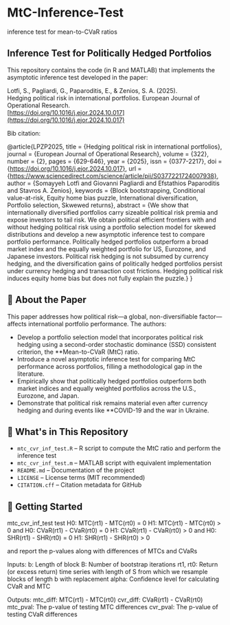 # MtC-Inference-Test
inference test for mean-to-CVaR ratios




## Inference Test for Politically Hedged Portfolios

This repository contains the code (in R and MATLAB) that implements the asymptotic inference test developed in the paper:

Lotfi, S., Pagliardi, G., Paparoditis, E., & Zenios, S. A. (2025).  
Hedging political risk in international portfolios. European Journal of Operational Research.  
[https://doi.org/10.1016/j.ejor.2024.10.017](https://doi.org/10.1016/j.ejor.2024.10.017)

Bib citation: 

@article{LPZP2025,
title = {Hedging political risk in international portfolios},
journal = {European Journal of Operational Research},
volume = {322},
number = {2},
pages = {629-646},
year = {2025},
issn = {0377-2217},
doi = {https://doi.org/10.1016/j.ejor.2024.10.017},
url = {https://www.sciencedirect.com/science/article/pii/S0377221724007938},
author = {Somayyeh Lotfi and Giovanni Pagliardi and Efstathios Paparoditis and Stavros A. Zenios},
keywords = {Block bootstrapping, Conditional value-at-risk, Equity home bias puzzle, International diversification, Portfolio selection, Skwewed returns},
abstract = {We show that internationally diversified portfolios carry sizeable political risk premia and expose investors to tail risk. We obtain political efficient frontiers with and without hedging political risk using a portfolio selection model for skewed distributions and develop a new asymptotic inference test to compare portfolio performance. Politically hedged portfolios outperform a broad market index and the equally weighted portfolio for US, Eurozone, and Japanese investors. Political risk hedging is not subsumed by currency hedging, and the diversification gains of politically hedged portfolios persist under currency hedging and transaction cost frictions. Hedging political risk induces equity home bias but does not fully explain the puzzle.}
}





## 📄 About the Paper

This paper addresses how political risk—a global, non-diversifiable factor—affects international portfolio performance. The authors:

- Develop a portfolio selection model that incorporates political risk hedging using a second-order stochastic dominance (SSD) consistent criterion, the **Mean-to-CVaR (MtC) ratio.
- Introduce a novel asymptotic inference test for comparing MtC performance across portfolios, filling a methodological gap in the literature.
- Empirically show that politically hedged portfolios outperform both market indices and equally weighted portfolios across the U.S., Eurozone, and Japan.
- Demonstrate that political risk remains material even after currency hedging and during events like **COVID-19 and the war in Ukraine.






## 📂 What's in This Repository

- `mtc_cvr_inf_test.R` – R script to compute the MtC ratio and perform the inference test  
- `mtc_cvr_inf_test.m` – MATLAB script with equivalent implementation  
- `README.md` – Documentation of the project  
- `LICENSE` – License terms (MIT recommended)  
- `CITATION.cff` – Citation metadata for GitHub


## 🚀 Getting Started

mtc_cvr_inf_test test
                        H0: MTC(rt1) - MTC(rt0) = 0
                        H1: MTC(rt1) - MTC(rt0) > 0
 and
                        H0: CVaR(rt1) - CVaR(rt0) = 0
                        H1: CVaR(rt1) - CVaR(rt0) > 0
 and
                        H0: SHR(rt1) - SHR(rt0) = 0
                        H1: SHR(rt1) - SHR(rt0) > 0

and report the p-values along with differences of MTCs and CVaRs

Inputs:
b: Length of block
B: Number of bootstrap iterations
rt1, rt0: Return (or excess return) time series with length of S from
which we resample blocks of length b with replacement
alpha: Confidence level for calculating CVaR and MTC

Outputs:
mtc_diff: MTC(rt1) - MTC(rt0)
cvr_diff: CVaR(rt1) - CVaR(rt0)
mtc_pval: The p-value of testing MTC differences
cvr_pval: The p-value of testing CVaR differences




